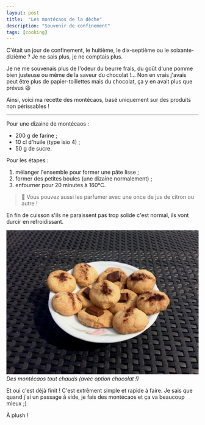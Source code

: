 ```yaml
---
layout: post
title:  "Les montécaos de la dèche"
description: "Souvenir de confinement"
tags: [cooking]
---
```


C'était un jour de confinement, le huitième, le dix-septième ou le soixante-dizième ? Je ne sais plus, je ne comptais plus.

Je ne me souvenais plus de l'odeur du beurre frais, du goût d'une pomme bien justeuse ou même de la saveur du chocolat !... Non en vrais j'avais peut être plus de papier-toillettes mais du chocolat, ça y en avait plus que prévus 😆

Ainsi, voici ma recette des montécaos, basé uniquement sur des produits non périssables !

***

Pour une dizaine de montécaos :

 - 200 g de farine ;
 - 10 cl d'huile (type isio 4) ;
 - 50 g de sucre.

Pour les étapes :

1. mélanger l'ensemble pour former une pâte lisse ;
2. former des petites boules (une dizaine normalement) ;
3. enfourner pour 20 minutes à 160°C.

> 🌟 Vous pouvez aussi les parfumer avec une once de jus de citron ou autre !

En fin de cuisson s'ils ne paraissent pas trop solide c'est normal, ils vont durcir en refroidissant. 

![Montécaos](/assets/images/montecaos.jpg)
*Des montécaos tout chauds (avec option chocolat !)*

Et oui c'est déjà finit ! C'est extrêment simple et rapide à faire. Je sais que quand j'ai un passage à vide, je fais des montécaos et ça va beaucoup mieux ;)

À plush !
